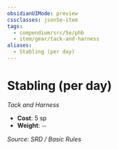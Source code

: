 ```yaml
---
obsidianUIMode: preview
cssclasses: json5e-item
tags:
  - compendium/src/5e/phb
  - item/gear/tack-and-harness
aliases:
  - Stabling (per day)
---
```

# Stabling (per day)
*Tack and Harness*  

- **Cost**: 5 sp
- **Weight**: ⏤

*Source: SRD / Basic Rules*